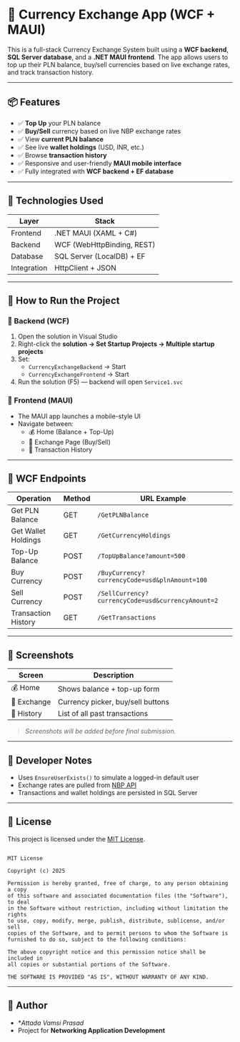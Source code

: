 # 💱 Currency Exchange App (WCF + MAUI)

This is a full-stack Currency Exchange System built using a **WCF backend**, **SQL Server database**, and a **.NET MAUI frontend**. The app allows users to top up their PLN balance, buy/sell currencies based on live exchange rates, and track transaction history.

---

## 📦 Features

- ✅ **Top Up** your PLN balance
- ✅ **Buy/Sell** currency based on live NBP exchange rates
- ✅ View **current PLN balance**
- ✅ See live **wallet holdings** (USD, INR, etc.)
- ✅ Browse **transaction history**
- ✅ Responsive and user-friendly **MAUI mobile interface**
- ✅ Fully integrated with **WCF backend + EF database**

---

## 🧰 Technologies Used

| Layer       | Stack                      |
|-------------|----------------------------|
| Frontend    | .NET MAUI (XAML + C#)      |
| Backend     | WCF (WebHttpBinding, REST) |
| Database    | SQL Server (LocalDB) + EF  |
| Integration | HttpClient + JSON          |

---

## 🧪 How to Run the Project

### 🚀 Backend (WCF)

1. Open the solution in Visual Studio
2. Right-click the **solution → Set Startup Projects → Multiple startup projects**
3. Set:
   - `CurrencyExchangeBackend` → Start
   - `CurrencyExchangeFrontend` → Start
4. Run the solution (F5) — backend will open `Service1.svc`

### 📱 Frontend (MAUI)

- The MAUI app launches a mobile-style UI
- Navigate between:
  - 💰 Home (Balance + Top-Up)
  - 🔁 Exchange Page (Buy/Sell)
  - 📜 Transaction History

---

## 🔗 WCF Endpoints

| Operation            | Method | URL Example |
|----------------------|--------|-------------|
| Get PLN Balance      | GET    | `/GetPLNBalance` |
| Get Wallet Holdings  | GET    | `/GetCurrencyHoldings` |
| Top-Up Balance       | POST   | `/TopUpBalance?amount=500` |
| Buy Currency         | POST   | `/BuyCurrency?currencyCode=usd&plnAmount=100` |
| Sell Currency        | POST   | `/SellCurrency?currencyCode=usd&currencyAmount=2` |
| Transaction History  | GET    | `/GetTransactions` |

---

## 📸 Screenshots

| Screen               | Description                         |
|----------------------|-------------------------------------|
| 💰 Home              | Shows balance + top-up form         |
| 🔄 Exchange          | Currency picker, buy/sell buttons   |
| 📜 History           | List of all past transactions       |

> _Screenshots will be added before final submission._

---

## 📌 Developer Notes

- Uses `EnsureUserExists()` to simulate a logged-in default user
- Exchange rates are pulled from [NBP API](https://api.nbp.pl)
- Transactions and wallet holdings are persisted in SQL Server

---

## 🪪 License

This project is licensed under the [MIT License](https://opensource.org/licenses/MIT).

```

MIT License

Copyright (c) 2025

Permission is hereby granted, free of charge, to any person obtaining a copy
of this software and associated documentation files (the "Software"), to deal
in the Software without restriction, including without limitation the rights
to use, copy, modify, merge, publish, distribute, sublicense, and/or sell
copies of the Software, and to permit persons to whom the Software is
furnished to do so, subject to the following conditions:

The above copyright notice and this permission notice shall be included in
all copies or substantial portions of the Software.

THE SOFTWARE IS PROVIDED "AS IS", WITHOUT WARRANTY OF ANY KIND.

```

---

## 👤 Author

- **Attada Vamsi Prasad*
- Project for **Networking Application Development**
```
